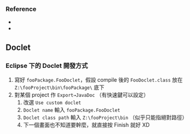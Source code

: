 ### Reference ###
* [Javadoc home]: http://docs.oracle.com/javase/7/docs/technotes/guides/javadoc/
* [Doclet API]: http://docs.oracle.com/javase/6/docs/jdk/api/javadoc/doclet/index.html

## Doclet ##

### Eclipse 下的 Doclet 開發方式 ###
1. 寫好 `fooPackage.FooDoclet`，假設 compile 後的 `FooDoclet.class` 放在 `Z:\fooProject\bin\fooPackage\` 底下
1. 對某個 project 作 `Export→JavaDoc` （有快速鍵可以設定）
	1. 改選 `Use custom doclet`
	1. `Doclet name` 輸入 `fooPackage.FooDoclet`
	1. `Doclet class path` 輸入 `Z:\fooProject\bin` （似乎只能指絕對路徑）
	1. 下一個畫面也不知道要幹麼，就直接按 Finish 就好 XD

